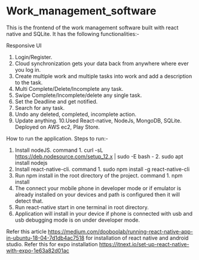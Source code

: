# Work_management_software
This is the frontend of the work management software built with react native and SQLite.
It has the following functionalities:-

Responsive UI
1. Login/Register.
2. Cloud synchronization gets your data back from anywhere where ever you log in.
3. Create multiple work and multiple tasks into work and add a description to the task.
4. Multi Complete/Delete/Incomplete any task.
5. Swipe Complete/Incomplete/delete any single task.
6. Set the Deadline and get notified.
7. Search for any task.
8. Undo any deleted, completed, incomplete action.
9. Update anything.
10.Used React-native, NodeJs, MongoDB, SQLite. Deployed on AWS ec2, Play Store.

How to run the application.
Steps to run:-

1. Install nodeJS.
    command 1. curl -sL https://deb.nodesource.com/setup_12.x | sudo -E bash -
            2. sudo apt install nodejs
2. Install react-native-cli.
    command 1. sudo npm install -g react-native-cli
3. Run npm install in the root directory of the project.
    command 1. npm install             
4. The connect your mobile phone in developer mode or if emulator is already installed on your devices and path is configured then it will detect that.
5. Run react-native start in one terminal in root directory. 
6. Application will install in your device if phone is connected with usb and usb debugging mode is on under developer mode.

Refer this article https://medium.com/dooboolab/running-react-native-app-in-ubuntu-18-04-7d1db4ac7518 for installation of react native and android studio.
Refer this for expo  installation https://itnext.io/set-up-react-native-with-expo-1e63a82d01ac
